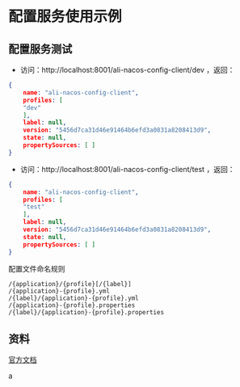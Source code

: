 # 配置服务使用示例

## 配置服务测试

- 访问：http://localhost:8001/ali-nacos-config-client/dev ，返回：

```json
{
    name: "ali-nacos-config-client",
    profiles: [
    "dev"
    ],
    label: null,
    version: "5456d7ca31d46e91464b6efd3a0831a8208413d9",
    state: null,
    propertySources: [ ]
}
```

- 访问：http://localhost:8001/ali-nacos-config-client/test ，返回：
```json
{
    name: "ali-nacos-config-client",
    profiles: [
    "test"
    ],
    label: null,
    version: "5456d7ca31d46e91464b6efd3a0831a8208413d9",
    state: null,
    propertySources: [ ]
}
```

配置文件命名规则

    /{application}/{profile}[/{label}]
    /{application}-{profile}.yml
    /{label}/{application}-{profile}.yml
    /{application}-{profile}.properties
    /{label}/{application}-{profile}.properties

## 资料

[官方文档](https://cloud.spring.io/spring-cloud-config/reference/html/)

a

